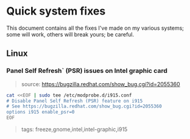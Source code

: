 # Quick system fixes

This document contains all the fixes I've made on my various systems; some will work, others will break yours; be careful.

## Linux

### Panel Self Refresh` (PSR) issues on Intel graphic card
> source: https://bugzilla.redhat.com/show_bug.cgi?id=2055360

```bash
cat <<EOF | sudo tee /etc/modprobe.d/i915.conf
# Disable Panel Self Refresh (PSR) feature on i915
# See https://bugzilla.redhat.com/show_bug.cgi?id=2055360
options i915 enable_psr=0
EOF
```

> tags: freeze,gnome,intel,intel-graphic,i915
